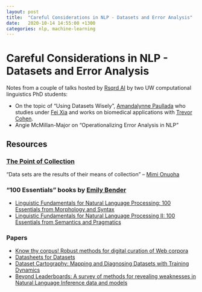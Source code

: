 ```yaml
---
layout: post
title:  "Careful Considerations in NLP - Datasets and Error Analysis"
date:   2020-10-14 14:55:00 +1300
categories: nlp, machine-learning
---
```


# Careful Considerations in NLP - Datasets and Error Analysis

Notes from a couple of talks hosted by [Rsqrd AI][1] by two UW computational linguistics PhD students: 
- On the topic of “Using Datasets Wisely”, [Amandalynne Paullada][8] who studies under [Fei Xia][9] and works on biomedical applications with [Trevor Cohen][10].
- Angie McMillan-Major on “Operationalizing Error Analysis in NLP”

## Resources

### [The Point of Collection][11]

“Data sets are the results of their means of collection” – [Mimi Onuoha][12]

### “100 Essentials” books by [Emily Bender][12]

- [Linguistic Fundamentals for Natural Language Processing: 100 Essentials from Morphology and Syntax][2]
- [Linguistic Fundamentals for Natural Language Processing II: 100 Essentials from Semantics and Pragmatics][3]

### Papers

- [Know thy corpus! Robust methods for digital curation of Web corpora
][7]
- [Datasheets for Datasets][4]
- [Dataset Cartography: Mapping and Diagnosing Datasets with Training Dynamics][6]
- [Beyond Leaderboards: A survey of methods for revealing weaknesses in Natural Language Inference data and models][5]


[1]: https://www.rsqrdai.org/
[2]: https://www.semanticscholar.org/paper/Linguistic-Fundamentals-for-Natural-Language-100-Bender/17b5ba3695d263dfd460d5df11e43f979da01d16
[3]: https://www.semanticscholar.org/paper/Linguistic-Fundamentals-for-Natural-Language-II%3A-Bender-Lascarides/32603503638c3a0a2ee81cf4952d7317ee611c20
[4]: https://arxiv.org/abs/1803.09010
[5]: https://arxiv.org/abs/2005.14709
[6]: https://arxiv.org/abs/2009.10795
[7]: https://arxiv.org/abs/2003.06389
[8]: http://www.amandalynne.pw/
[9]: https://faculty.washington.edu/fxia/
[10]: http://bime.uw.edu/faculty/trevor-cohen/
[11]: https://points.datasociety.net/the-point-of-collection-8ee44ad7c2fa
[12]: https://faculty.washington.edu/ebender/index.html
